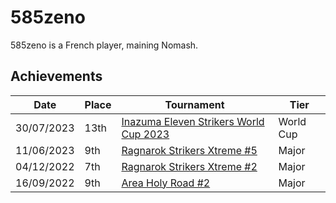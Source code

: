 # 585zeno

585zeno is a French player, maining Nomash.

## Achievements

|Date|Place|Tournament|Tier|
|-|-|-|-|
| 30/07/2023 | 13th | [Inazuma Eleven Strikers World Cup 2023](/inapedia/tournaments/worldcup23.md) | World Cup |
| 11/06/2023 | 9th | [Ragnarok Strikers Xtreme #5](/inapedia/tournaments/ragna/ragnax5.md) | Major |
| 04/12/2022 | 7th | [Ragnarok Strikers Xtreme #2](/inapedia/tournaments/ragna/ragnax2.md) | Major |
| 16/09/2022 | 9th | [Area Holy Road #2](/inapedia/tournaments/misc/holyroad2.md) | Major |

